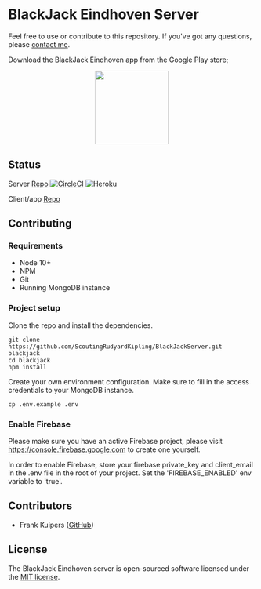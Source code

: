# BlackJack Eindhoven Server

Feel free to use or contribute to this repository. If you've got any questions, please [contact me](mailto:frank@rudyardkipling.nl).

Download the BlackJack Eindhoven app from the Google Play store;
<p align="center"><a href="https://play.google.com/store/apps/details?id=com.engency.blackjack"><img src="https://play.google.com/intl/en_us/badges/static/images/badges/en_badge_web_generic.png" width="150px"></a></p>

## Status

Server [Repo](https://github.com/ScoutingRudyardKipling/BlackJackServer)
[![CircleCI](https://circleci.com/gh/ScoutingRudyardKipling/BlackJackServer/tree/master.svg?style=shield&circle-token=3a2d09cb6aade9626d38414ef910b775c5cf5e06)](https://app.circleci.com/pipelines/github/ScoutingRudyardKipling/BlackJackServer)
![Heroku](https://heroku-badge.herokuapp.com/?app=blackjackeindhoven)

Client/app [Repo](https://github.com/ScoutingRudyardKipling/BlackJackClient)

## Contributing

### Requirements

- Node 10+
- NPM
- Git
- Running MongoDB instance

### Project setup

Clone the repo and install the dependencies.

```
git clone https://github.com/ScoutingRudyardKipling/BlackJackServer.git blackjack
cd blackjack
npm install
```

Create your own environment configuration. Make sure to fill in the access credentials to your MongoDB instance.
```
cp .env.example .env
```

### Enable Firebase

Please make sure you have an active Firebase project, please visit https://console.firebase.google.com to create one yourself.

In order to enable Firebase, store your firebase private_key and client_email in the .env file in the root of your project. Set the 'FIREBASE_ENABLED' env variable to 'true'.


## Contributors

- Frank Kuipers ([GitHub](https://github.com/frankkuipers))

## License

The BlackJack Eindhoven server is open-sourced software licensed under the [MIT license](https://opensource.org/licenses/MIT).
